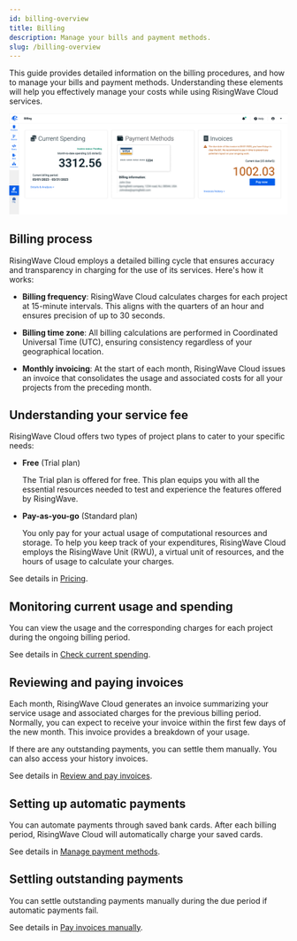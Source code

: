 ```yaml
---
id: billing-overview
title: Billing
description: Manage your bills and payment methods.
slug: /billing-overview
---
```


This guide provides detailed information on the billing procedures, and how to manage your bills and payment methods. Understanding these elements will help you effectively manage your costs while using RisingWave Cloud services.

![Billing](./images/billing.png)

## Billing process

RisingWave Cloud employs a detailed billing cycle that ensures accuracy and transparency in charging for the use of its services. Here's how it works:

- **Billing frequency**: RisingWave Cloud calculates charges for each project at 15-minute intervals. This aligns with the quarters of an hour and ensures precision of up to 30 seconds.

- **Billing time zone**: All billing calculations are performed in Coordinated Universal Time (UTC), ensuring consistency regardless of your geographical location.

- **Monthly invoicing**: At the start of each month, RisingWave Cloud issues an invoice that consolidates the usage and associated costs for all your projects from the preceding month.

## Understanding your service fee

RisingWave Cloud offers two types of project plans to cater to your specific needs:

- **Free** (Trial plan)

    The Trial plan is offered for free. This plan equips you with all the essential resources needed to test and experience the features offered by RisingWave.

- **Pay-as-you-go** (Standard plan)

    You only pay for your actual usage of computational resources and storage. To help you keep track of your expenditures, RisingWave Cloud employs the RisingWave Unit (RWU), a virtual unit of resources, and the hours of usage to calculate your charges.

See details in [Pricing](/billing-pricing.md).

## Monitoring current usage and spending

You can view the usage and the corresponding charges for each project during the ongoing billing period.

See details in [Check current spending](/billing-check-spending-details.md#check-current-spending).

## Reviewing and paying invoices

Each month, RisingWave Cloud generates an invoice summarizing your service usage and associated charges for the previous billing period. Normally, you can expect to receive your invoice within the first few days of the new month. This invoice provides a breakdown of your usage.

If there are any outstanding payments, you can settle them manually. You can also access your history invoices.

See details in [Review and pay invoices](/billing-review-and-pay-invoices.md).

## Setting up automatic payments

You can automate payments through saved bank cards. After each billing period, RisingWave Cloud will automatically charge your saved cards.

See details in [Manage payment methods](/billing-manage-payment-methods.md).

## Settling outstanding payments

You can settle outstanding payments manually during the due period if automatic payments fail.

See details in [Pay invoices manually](/billing-review-and-pay-invoices.md#pay-invoices-manually).